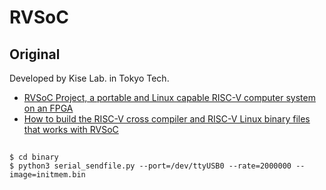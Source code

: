 # RVSoC

## Original

Developed by Kise Lab. in Tokyo Tech.

- [RVSoC Project, a portable and Linux capable RISC-V computer system on an FPGA](https://www.arch.cs.titech.ac.jp/wk/rvsoc/doku.php?id=start)
- [How to build the RISC-V cross compiler and RISC-V Linux binary files that works with RVSoC](https://www.arch.cs.titech.ac.jp/wk/rvsoc/doku.php?id=binary)

##

```
$ cd binary
$ python3 serial_sendfile.py --port=/dev/ttyUSB0 --rate=2000000 --image=initmem.bin
```
